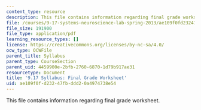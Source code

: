 ```yaml
---
content_type: resource
description: This file contains information regarding final grade worksheet.
file: /courses/9-17-systems-neuroscience-lab-spring-2013/ae109f0fd23247fbddd20a4974738e54_MIT9_17S13_Finalgradework.pdf
file_size: 191900
file_type: application/pdf
learning_resource_types: []
license: https://creativecommons.org/licenses/by-nc-sa/4.0/
ocw_type: OCWFile
parent_title: Syllabus
parent_type: CourseSection
parent_uid: 4459900e-2bfb-2760-6870-1d79b917ae31
resourcetype: Document
title: '9.17 Syllabus: Final Grade Worksheet'
uid: ae109f0f-d232-47fb-ddd2-0a4974738e54
---
```

This file contains information regarding final grade worksheet.
